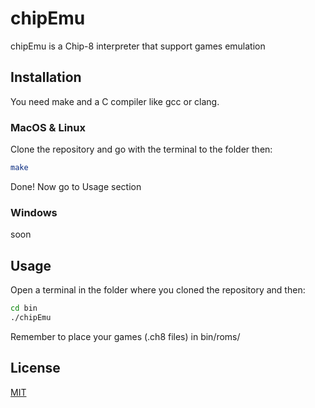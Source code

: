 # chipEmu

chipEmu is a Chip-8 interpreter that support games emulation

## Installation

You need make and a C compiler like gcc or clang.

### MacOS & Linux

Clone the repository and go with the terminal to the folder then:

```sh
make
```

Done! Now go to Usage section

### Windows
soon

## Usage

Open a terminal in the folder where you cloned the repository and then:

```sh
cd bin
./chipEmu
```

Remember to place your games (.ch8 files) in bin/roms/

## License
[MIT](https://choosealicense.com/licenses/mit/)
